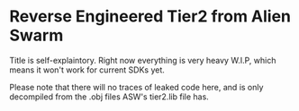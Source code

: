 # Reverse Engineered Tier2 from Alien Swarm
Title is self-explaintory. Right now everything is very heavy W.I.P, which means it won't work for current SDKs yet.

Please note that there will no traces of leaked code here, and is only decompiled from the .obj files ASW's tier2.lib file has.
